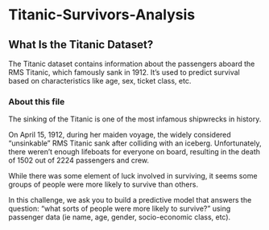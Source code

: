# Titanic-Survivors-Analysis

## What Is the Titanic Dataset?
The Titanic dataset contains information about the passengers aboard the RMS Titanic, which famously sank in 1912.
It’s used to predict survival based on characteristics like age, sex, ticket class, etc.



### About this file
The sinking of the Titanic is one of the most infamous shipwrecks in history.

On April 15, 1912, during her maiden voyage, the widely considered “unsinkable” RMS Titanic sank after colliding with an iceberg. Unfortunately, there weren’t enough lifeboats for everyone on board, resulting in the death of 1502 out of 2224 passengers and crew.

While there was some element of luck involved in surviving, it seems some groups of people were more likely to survive than others.

In this challenge, we ask you to build a predictive model that answers the question: “what sorts of people were more likely to survive?” using passenger data (ie name, age, gender, socio-economic class, etc).
